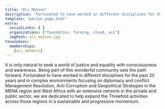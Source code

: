```yaml
---
title: "Ali Mohsen"
description: "Fortunated to have worked in different disciplines for the past 20 years and in complex environments.."
template: "person_page.html"
extra:
  socialLinks: { }
  organizations: ["foundation, farming, cloud, aci"]
  imgPath: ali_mohsen.jpg
taxonomies:
  memberships:
    [aci_members]
---
```


It is only natural to seek a world of justice and equality with consciousness and awareness. Being part of this wonderful community sets the path forward. Fortunated to have worked in different disciplines for the past 20 years and in complex environments focusing on diplomacy and conflict Management Resolution, Anti Corruption and Geopolitical Strategies in the MENA region and West Africa with an extensive network in the private and public sector, we are dedicated to help expand the Threefold activities across those regions in a sustainable and progressive momentum.